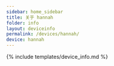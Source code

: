 ```yaml
---
sidebar: home_sidebar
title: 关于 hannah
folder: info
layout: deviceinfo
permalink: /devices/hannah/
device: hannah
---
```

{% include templates/device_info.md %}
